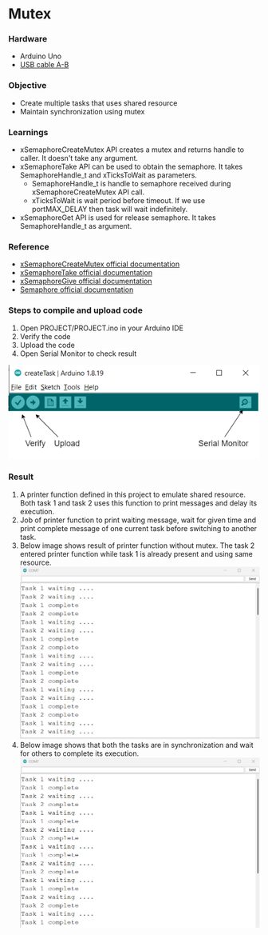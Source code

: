 # Mutex
### Hardware
- Arduino Uno
- [USB cable A-B](https://www.amazon.in/USB-Cable-arduino-uno-mega/dp/B084VKTNLP/ref=pd_lpo_1?pd_rd_w=N7Qx4&content-id=amzn1.sym.6fa6e9ce-2890-49c2-bd25-c1096b5f4cf4&pf_rd_p=6fa6e9ce-2890-49c2-bd25-c1096b5f4cf4&pf_rd_r=YZ0KT4XQKZHN2RSCYX5Y&pd_rd_wg=dokhu&pd_rd_r=31a0a15f-7df9-4e6a-8f34-ae6a2ef744ce&pd_rd_i=B084VKTNLP&psc=1)
### Objective
- Create multiple tasks that uses shared resource
- Maintain synchronization using mutex

### Learnings
- xSemaphoreCreateMutex API creates a mutex and returns handle to caller. It doesn't take any argument.
- xSemaphoreTake API can be used to obtain the semaphore. It takes SemaphoreHandle_t and xTicksToWait as parameters.
	- SemaphoreHandle_t is handle to semaphore received during xSemaphoreCreateMutex API call.
	- xTicksToWait is wait period before timeout. If we use portMAX_DELAY then task will wait indefinitely.
- xSemaphoreGet API is used for release semaphore. It takes SemaphoreHandle_t as argument.
### Reference
- [xSemaphoreCreateMutex official documentation](https://www.freertos.org/CreateMutex.html)
- [xSemaphoreTake official documentation](https://www.freertos.org/a00122.html)
- [xSemaphoreGive official documentation](https://www.freertos.org/a00123.html)
- [Semaphore official documentation](https://www.freertos.org/a00113.html)

### Steps to compile and upload code
1. Open PROJECT/PROJECT.ino in your Arduino IDE
2. Verify the code
3. Upload the code
4. Open Serial Monitor to check result

![Controls](images/controls.png)
### Result
1. A printer function defined in this project to emulate shared resource. Both task 1 and task 2 uses this function to print messages and delay its execution.
2. Job of printer function to print waiting message, wait for given time and print complete message of one current task before switching to another task.
3. Below image shows result of printer function without mutex. The task 2 entered printer function while task 1 is already present and using same resource.
![Result](images/mutex_without_lock.png)
4. Below image shows that both the tasks are in synchronization and wait for others to complete its execution.
![suspendResume](images/mutex_with_lock.png)